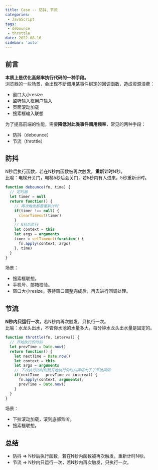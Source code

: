```yaml
---
title: Case -- 防抖、节流
categories:
 - JavaScript
tags:
 - debounce
 - throttle
date: 2022-08-16
sidebar: 'auto'
---
```


## 前言
**本质上是优化高频率执行代码的一种手段。**<br/>
浏览器的一些场景，会出现不断调用某事件绑定的回调函数，造成资源浪费：
* 窗口大小resize
* 监听输入框用户输入
* 页面滚动加载
* 搜索框输入联想

为了提高前端的性能，需要**降低对此类事件调用频率**，常见的两种手段：
* 防抖（debounce）
* 节流（throttle）

## 防抖
N秒后执行函数，若在N秒内函数被再次触发，**重新计时**N秒。<br/>
比喻：电梯开关门，电梯5秒后会关门，若5秒内有人进来，5秒重新计时。
```js
function debounce(fn, time) {
  // 定时器
  let timer = null
  return function() {
    // 再次触发都要重新计时
    if(timer !== null) {
      clearTimeout(timer)
    }
    // N秒后执行
    let context = this
    let args = arguments
    timer = setTimeout(function() {
      fn.apply(context, args)
    }, time)
  }
}
```
场景：
* 搜索框联想。
* 手机号、邮箱校验。
* 窗口大小resize。等待窗口调整完成后，再去进行回调处理。

## 节流
**N秒内只运行一次**，若N秒内再次触发，只执行一次。<br/>
比喻：水龙头出水，不管你水池的水量多大，每分钟水龙头出水量是固定的。
```js
function throttle(fn, interval) {
  // 开始执行的时刻
  let prevTime = Date.now()
  return function() {
    let nextTime = Date.now()
    let context = this
    let args = arguments
    // 下次执行的时刻跟开始执行的时刻间隔大于了节流间隔
    if(nextTime - prevTime >= interval) {
      fn.apply(context, arguments);
      prevTime = Date.now()
    }
  }
}
```
场景：
* 下拉滚动加载，滚到底部监听。
* 搜索框联想。

## 总结
* 防抖 => N秒后执行函数，若在N秒内函数被再次触发，重新计时N秒。
* 节流 => N秒内只运行一次，若N秒内再次触发，只执行一次。


